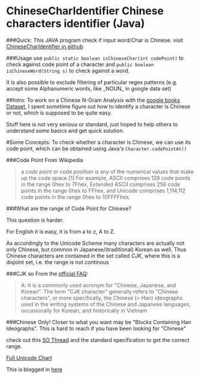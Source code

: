 ChineseCharIdentifier
Chinese characters identifier (Java)
=====================

###Quick:
This JAVA program check if input word/Char is Chinese.
visit [ChineseCharIdentifier in github](https://github.com/vincentlaucy/ChineseCharIdentifier/)

###Usage
use `public static boolean isChineseChar(int codePoint)`  to check against code point of a character
and `public boolean isChineseWord(String s)` to check against a word. 

It is also possible to exclude filtering of particular regex patterns (e.g. accept some Alphanumeric words, like \_NOUN\_ in google data set)


##Intro:
To work on a Chinese N-Gram Analysis with the [google books Dataset](http://storage.googleapis.com/books/ngrams/books/datasetsv2.html), 
I spent sometime figure out how to identify a character is Chinese or not, which is supposed to be  quite easy.

Stuff here is not very serious or standard, just hoped to help others to understand some basics and get quick solution.



#Some Concepts:
To check whether a character is Chinese, we can use its code point, which can be obtained using Java's `Character.codePointAt()`

###Code Point
From Wikipedia
>a *code point* or *code position* is any of the numerical values that make up the code space.[1] For example, ASCII comprises 128 code points in the range 0hex to 7Fhex, Extended ASCII comprises 256 code points in the range 0hex to FFhex, and Unicode comprises 1,114,112 code points in the range 0hex to 10FFFFhex.

###What are the range of Code Point for Chinese?


This question is harder.

For English it is easy, it is from a to z, A to Z.

As accordingly to the Unicode Scheme many characters are actually not only Chinese, but common in Japanese/(traditional) Korean as well. Thus Chinese characters are contained in the set called *CJK*, where this is a disjoint set, i.e. the range is not continous

###CJK
so From the [official FAQ](http://www.unicode.org/faq/han_cjk.html):
>A: It is a commonly used acronym for "Chinese, Japanese, and Korean". The term "CJK character" generally refers to "Chinese characters", or more specifically, the Chinese (= Han) ideographs used in the writing systems of the Chinese and Japanese languages, occasionally for Korean, and historically in Vietnam

###Chinese Only!
Closer to what you want may be  "Blocks Containing Han Ideographs". This is hard to reach if you have been looking for "Chinese"

check out this [SO Thread](http://stackoverflow.com/questions/9166130/what-are-the-upper-and-lower-bound-for-chinese-char-in-utf-8) and the standard specification to get the correct range.

[Full Unicode Chart](http://unicode.org/charts/)

This is blogged in [here](http://kleineblase.wordpress.com/2013/05/06/chinese-characters-identifier-java)